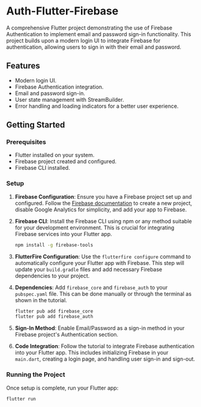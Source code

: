 # Auth-Flutter-Firebase

A comprehensive Flutter project demonstrating the use of Firebase Authentication to implement email and password sign-in functionality. This project builds upon a modern login UI to integrate Firebase for authentication, allowing users to sign in with their email and password.

## Features

- Modern login UI.
- Firebase Authentication integration.
- Email and password sign-in.
- User state management with StreamBuilder.
- Error handling and loading indicators for a better user experience.

## Getting Started

### Prerequisites

- Flutter installed on your system.
- Firebase project created and configured.
- Firebase CLI installed.

### Setup

1. **Firebase Configuration**: Ensure you have a Firebase project set up and configured. Follow the [Firebase documentation](https://firebase.google.com/docs) to create a new project, disable Google Analytics for simplicity, and add your app to Firebase.

2. **Firebase CLI**: Install the Firebase CLI using npm or any method suitable for your development environment. This is crucial for integrating Firebase services into your Flutter app.

    ```bash
    npm install -g firebase-tools
    ```

3. **FlutterFire Configuration**: Use the `flutterfire configure` command to automatically configure your Flutter app with Firebase. This step will update your `build.gradle` files and add necessary Firebase dependencies to your project.

4. **Dependencies**: Add `firebase_core` and `firebase_auth` to your `pubspec.yaml` file. This can be done manually or through the terminal as shown in the tutorial.

    ```bash
    flutter pub add firebase_core
    flutter pub add firebase_auth
    ```

5. **Sign-In Method**: Enable Email/Password as a sign-in method in your Firebase project's Authentication section.

6. **Code Integration**: Follow the tutorial to integrate Firebase authentication into your Flutter app. This includes initializing Firebase in your `main.dart`, creating a login page, and handling user sign-in and sign-out.

### Running the Project

Once setup is complete, run your Flutter app:

```bash
flutter run
